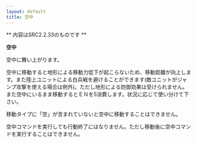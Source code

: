 ```yaml
---
layout: default
title: 空中
---
```

** 内容はSRC2.2.33のものです **

**空中**

空中に舞い上がります。

空中に移動すると地形による移動力低下が起こらないため、移動距離が向上します。また陸上ユニットによる白兵戦を避けることができます(敵ユニットがジャンプ攻撃を使える場合は例外)。ただし地形による防御効果は受けられません。また空中にいるまま移動するとＥＮを5消費します。状況に応じて使い分けて下さい。

移動タイプに「空」が含まれていないと空中に移動することはできません。

空中コマンドを実行しても行動終了にはなりません。ただし移動後に空中コマンドを実行することはできません。
